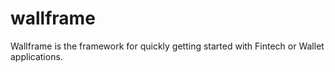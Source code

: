 # wallframe
Wallframe is the framework for quickly getting started with Fintech or Wallet applications.
